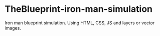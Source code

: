 # TheBlueprint-iron-man-simulation
Iron man blueprint simulation. Using HTML, CSS, JS and layers or vector images.
